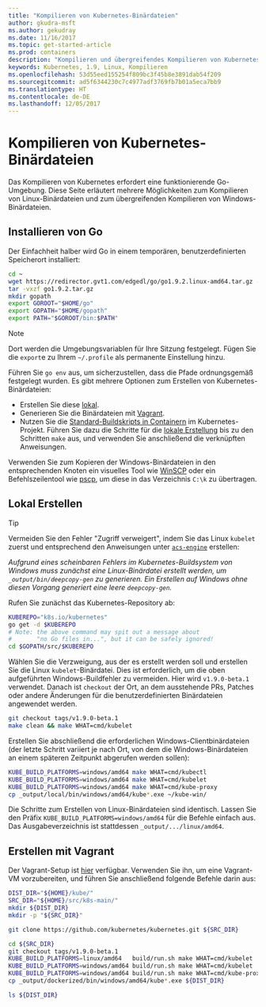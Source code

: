 ```yaml
---
title: "Kompilieren von Kubernetes-Binärdateien"
author: gkudra-msft
ms.author: gekudray
ms.date: 11/16/2017
ms.topic: get-started-article
ms.prod: containers
description: "Kompilieren und übergreifendes Kompilieren von Kubernetes-Binärdateien aus der Quelle."
keywords: Kubernetes, 1.9, Linux, Kompilieren
ms.openlocfilehash: 53d55eed155254f809bc3f45b8e3891dab54f209
ms.sourcegitcommit: ad5f6344230c7c4977adf3769fb7b01a5eca7bb9
ms.translationtype: HT
ms.contentlocale: de-DE
ms.lasthandoff: 12/05/2017
---
```

# <a name="compiling-kubernetes-binaries"></a>Kompilieren von Kubernetes-Binärdateien #
Das Kompilieren von Kubernetes erfordert eine funktionierende Go-Umgebung. Diese Seite erläutert mehrere Möglichkeiten zum Kompilieren von Linux-Binärdateien und zum übergreifenden Kompilieren von Windows-Binärdateien.

## <a name="installing-go"></a>Installieren von Go ##
Der Einfachheit halber wird Go in einem temporären, benutzerdefinierten Speicherort installiert:

```bash
cd ~
wget https://redirector.gvt1.com/edgedl/go/go1.9.2.linux-amd64.tar.gz -O go1.9.2.tar.gz
tar -vxzf go1.9.2.tar.gz
mkdir gopath
export GOROOT="$HOME/go"
export GOPATH="$HOME/gopath"
export PATH="$GOROOT/bin:$PATH"
```

> [!Note]  
> Dort werden die Umgebungsvariablen für Ihre Sitzung festgelegt. Fügen Sie die `export`e zu Ihrem `~/.profile` als permanente Einstellung hinzu.

Führen Sie `go env` aus, um sicherzustellen, dass die Pfade ordnungsgemäß festgelegt wurden. Es gibt mehrere Optionen zum Erstellen von Kubernetes-Binärdateien:

  - Erstellen Sie diese [lokal](#build-locally).
  - Generieren Sie die Binärdateien mit [Vagrant](#build-with-vagrant).
  - Nutzen Sie die [Standard-Buildskripts in Containern](https://github.com/kubernetes/kubernetes/tree/master/build#key-scripts) im Kubernetes-Projekt. Führen Sie dazu die Schritte für die [lokale Erstellung](#build-locally) bis zu den Schritten `make` aus, und verwenden Sie anschließend die verknüpften Anweisungen.

Verwenden Sie zum Kopieren der Windows-Binärdateien in den entsprechenden Knoten ein visuelles Tool wie [WinSCP](https://winscp.net/eng/download.php) oder ein Befehlszeilentool wie [pscp](https://www.chiark.greenend.org.uk/~sgtatham/putty/latest.html), um diese in das Verzeichnis `C:\k` zu übertragen.


## <a name="building-locally"></a>Lokal Erstellen ##
> [!Tip]  
> Vermeiden Sie den Fehler "Zugriff verweigert", indem Sie das Linux `kubelet` zuerst und entsprechend den Anweisungen unter [`acs-engine`](https://github.com/Azure/acs-engine/blob/master/scripts/build-windows-k8s.sh#L176) erstellen:
>  
> _Aufgrund eines scheinbaren Fehlers im Kubernetes-Buildsystem von Windows muss zunächst eine Linux-Binärdatei erstellt werden, um `_output/bin/deepcopy-gen` zu generieren. Ein Erstellen auf Windows ohne diesen Vorgang generiert eine leere `deepcopy-gen`._

Rufen Sie zunächst das Kubernetes-Repository ab:

```bash
KUBEREPO="k8s.io/kubernetes"
go get -d $KUBEREPO
# Note: the above command may spit out a message about 
#       "no Go files in...", but it can be safely ignored!
cd $GOPATH/src/$KUBEREPO
```

Wählen Sie die Verzweigung, aus der es erstellt werden soll und erstellen Sie die Linux `kubelet`-Binärdatei. Dies ist erforderlich, um die oben aufgeführten Windows-Buildfehler zu vermeiden. Hier wird `v1.9.0-beta.1` verwendet. Danach ist `checkout` der Ort, an dem ausstehende PRs, Patches oder andere Änderungen für die benutzerdefinierten Binärdateien angewendet werden.

```bash
git checkout tags/v1.9.0-beta.1
make clean && make WHAT=cmd/kubelet
```

Erstellen Sie abschließend die erforderlichen Windows-Clientbinärdateien (der letzte Schritt variiert je nach Ort, von dem die Windows-Binärdateien an einem späteren Zeitpunkt abgerufen werden sollen):

```bash
KUBE_BUILD_PLATFORMS=windows/amd64 make WHAT=cmd/kubectl
KUBE_BUILD_PLATFORMS=windows/amd64 make WHAT=cmd/kubelet
KUBE_BUILD_PLATFORMS=windows/amd64 make WHAT=cmd/kube-proxy
cp _output/local/bin/windows/amd64/kube*.exe ~/kube-win/
```

Die Schritte zum Erstellen von Linux-Binärdateien sind identisch. Lassen Sie den Präfix `KUBE_BUILD_PLATFORMS=windows/amd64` für die Befehle einfach aus. Das Ausgabeverzeichnis ist stattdessen `_output/.../linux/amd64`.


## <a name="build-with-vagrant"></a>Erstellen mit Vagrant ##
Der Vagrant-Setup ist [hier](https://github.com/Microsoft/SDN/tree/master/Kubernetes/linux/vagrant) verfügbar. Verwenden Sie ihn, um eine Vagrant-VM vorzubereiten, und führen Sie anschließend folgende Befehle darin aus:

```bash
DIST_DIR="${HOME}/kube/"
SRC_DIR="${HOME}/src/k8s-main/"
mkdir ${DIST_DIR}
mkdir -p "${SRC_DIR}"

git clone https://github.com/kubernetes/kubernetes.git ${SRC_DIR}

cd ${SRC_DIR}
git checkout tags/v1.9.0-beta.1
KUBE_BUILD_PLATFORMS=linux/amd64   build/run.sh make WHAT=cmd/kubelet
KUBE_BUILD_PLATFORMS=windows/amd64 build/run.sh make WHAT=cmd/kubelet 
KUBE_BUILD_PLATFORMS=windows/amd64 build/run.sh make WHAT=cmd/kube-proxy 
cp _output/dockerized/bin/windows/amd64/kube*.exe ${DIST_DIR}

ls ${DIST_DIR}
```

